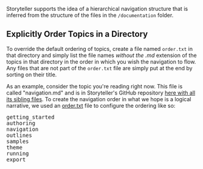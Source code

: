 <!--Title:Creating a Navigation Structure-->
<!--Url:navigation-->

Storyteller supports the idea of a hierarchical navigation structure that is inferred from the structure of the files in the `/documentation` folder. 



## Explicitly Order Topics in a Directory

To override the default ordering of topics, create a file named `order.txt` in that directory and simply list the file names *without the .md* extension of the topics in that directory in the order in which you wish the navigation to flow. Any files that are not part of the `order.txt` file are simply put at the end by sorting on their title.

As an example, consider the topic you're reading right now. This file is called "navigation.md" and is in Storyteller's GitHub repository [here with all its sibling files](https://github.com/storyteller/Storyteller/tree/master/documentation/documentation/docs). To create the navigation order in what we hope is a logical narrative, we used an [order.txt](https://github.com/storyteller/Storyteller/blob/master/documentation/documentation/docs/order.txt) file to configure the ordering like so:

<pre>
getting_started
authoring
navigation
outlines
samples
theme
running
export
</pre>


